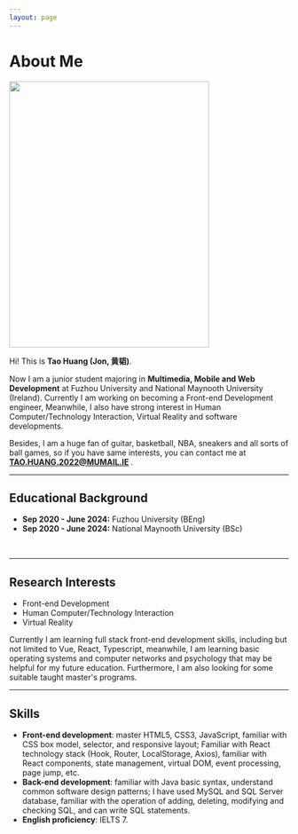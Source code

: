 ```yaml
---
layout: page
---
```


# About Me

<img src="https://Deboo08.github.io/证件照.jpg" class="floatpic" width="360" height="480">

Hi! This is **Tao Huang (Jon, 黄韬)**.

Now I am a junior student majoring in **Multimedia, Mobile and Web Development** at Fuzhou University and National Maynooth University (Ireland). Currently I am working on becoming a Front-end Development engineer, Meanwhile, I also have strong interest in Human Computer/Technology Interaction, Virtual Reality and software developments. 

Besides, I am a huge fan of guitar, basketball, NBA, sneakers and all sorts of ball games, so if you have same interests, you can contact me at **TAO.HUANG.2022@MUMAIL.IE** .

---

## Educational Background

- **Sep 2020 - June 2024:** Fuzhou University (BEng)
- **Sep 2020 - June 2024:** National Maynooth University (BSc)
<br>

---

## Research Interests

- Front-end Development
- Human Computer/Technology Interaction
- Virtual Reality

Currently I am learning full stack front-end development skills, including but not limited to Vue, React, Typescript, meanwhile, I am learning basic operating systems and computer networks and psychology that may be helpful for my future education. Furthermore, I am also looking for some suitable taught master's programs.
<br>

---

## Skills
- **Front-end development**: master HTML5, CSS3, JavaScript, familiar with CSS box model, selector, and responsive layout; Familiar with React technology stack (Hook, Router, LocalStorage, Axios), familiar with React components, state management, virtual DOM, event processing, page jump, etc.
- **Back-end development**: familiar with Java basic syntax, understand common software design patterns; I have used MySQL and SQL Server database, familiar with the operation of adding, deleting, modifying and checking SQL, and can write SQL statements.
- **English proficiency**: IELTS 7.